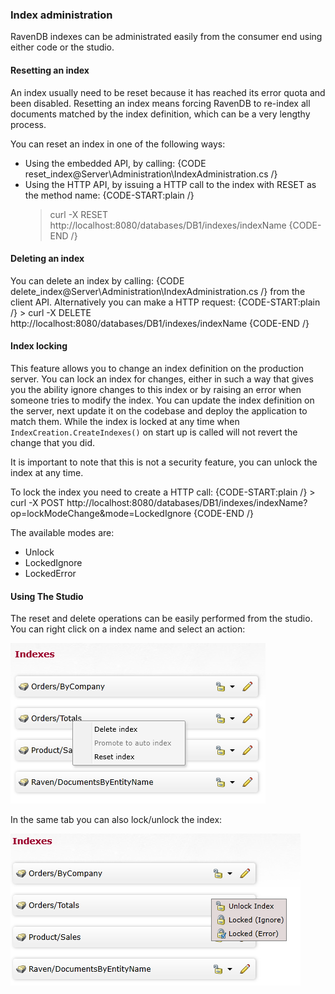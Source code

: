### Index administration

RavenDB indexes can be administrated easily from the consumer end using either code or the studio.

#### Resetting an index

An index usually need to be reset because it has reached its error quota and been disabled. Resetting an index means forcing RavenDB to re-index all documents matched by the index definition, which can be a very lengthy process.

You can reset an index in one of the following ways:

* Using the embedded API, by calling: 
{CODE reset_index@Server\Administration\IndexAdministration.cs /}
* Using the HTTP API, by issuing a HTTP call to the index with RESET as the method name: 
{CODE-START:plain /}
    > curl -X RESET http://localhost:8080/databases/DB1/indexes/indexName
{CODE-END /}

#### Deleting an index

You can delete an index by calling:
{CODE delete_index@Server\Administration\IndexAdministration.cs /}
from the client API. Alternatively you can make a HTTP request:
{CODE-START:plain /}
    > curl -X DELETE http://localhost:8080/databases/DB1/indexes/indexName
{CODE-END /}


#### Index locking

This feature allows you to change an index definition on the production server. You can lock an index for changes, either in such a way that gives you the ability ignore changes to this index
or by raising an error when someone tries to modify the index. You can update the index definition on the server, next update it on the codebase and deploy the application to match them. While the index is locked
at any time when `IndexCreation.CreateIndexes()` on start up is called will not revert the change that you did.

It is important to note that this is not a security feature, you can unlock the index at any time.

To lock the index you need to create a HTTP call:
{CODE-START:plain /}
    > curl -X POST http://localhost:8080/databases/DB1/indexes/indexName?op=lockModeChange&mode=LockedIgnore
{CODE-END /}

The available modes are:

* Unlock
* LockedIgnore
* LockedError

#### Using The Studio

The reset and delete operations can be easily performed from the studio. You can right click on a index name and select an action:

![Figure 1: Reset and delete index options in the studio](images/index-reset-delete-from-ui.png)

In the same tab you can also lock/unlock the index:

![Figure 2: Index lock / unlock](images/index-lock-unlock-ui.png)
